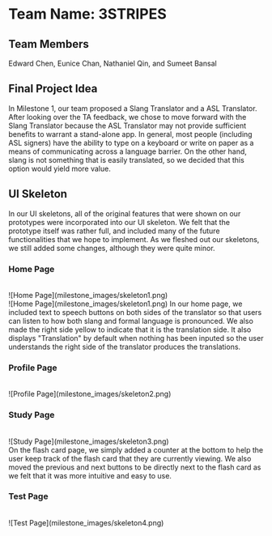 # Team Name: 3STRIPES

## Team Members
Edward Chen, Eunice Chan, Nathaniel Qin, and Sumeet Bansal

## Final Project Idea
In Milestone 1, our team proposed a Slang Translator and a ASL Translator. After looking over the TA feedback, we chose to move forward with the Slang Translator because the ASL Translator may not provide sufficient benefits to warrant a stand-alone app. In general, most people (including ASL signers) have the ability to type on a keyboard or write on paper as a means of communicating across a language barrier. On the other hand, slang is not something that is easily translated, so we decided that this option would yield more value.

## UI Skeleton
In our UI skeletons, all of the original features that were shown on our prototypes were incorporated into our UI skeleton. We felt that the prototype itself was rather full, and included many of the future functionalities that we hope to implement. As we fleshed out our skeletons, we still added some changes, although they were quite minor.

### Home Page
<br />
![Home Page](milestone_images/skeleton1.png)
<br />
![Home Page](milestone_images/skeleton1.png)
In our home page, we included text to speech buttons on both sides of the translator so that users can listen to how both slang and formal language is pronounced. We also made the right side yellow to indicate that it is the translation side. It also displays "Translation" by default when nothing has been inputed so the user understands the right side of the translator produces the translations.

### Profile Page
<br />
![Profile Page](milestone_images/skeleton2.png)
<br />

### Study Page
<br />
![Study Page](milestone_images/skeleton3.png)
<br />
On the flash card page, we simply added a counter at the bottom to help the user keep track of the flash card that they are currently viewing. We also moved the previous and next buttons to be directly next to the flash card as we felt that it was more intuitive and easy to use.

### Test Page
<br />
![Test Page](milestone_images/skeleton4.png)
<br />
